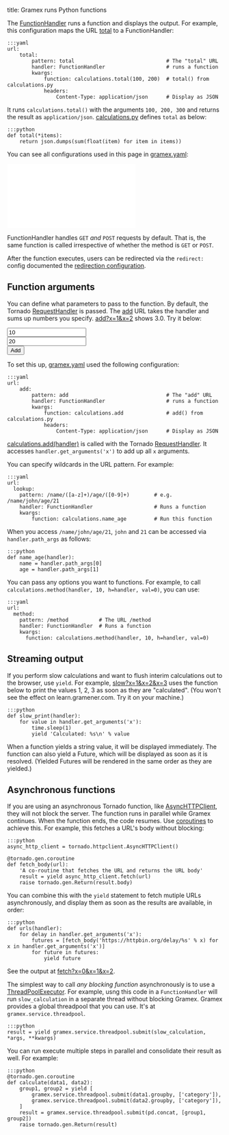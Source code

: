 title: Gramex runs Python functions

The [FunctionHandler][functionhandler] runs a function and displays the output.
For example, this configuration maps the URL [total](total) to a
FunctionHandler:

    :::yaml
    url:
        total:
            pattern: total                              # The "total" URL
            handler: FunctionHandler                    # runs a function
            kwargs:
                function: calculations.total(100, 200)  # total() from calculations.py
                headers:
                    Content-Type: application/json      # Display as JSON

It runs `calculations.total()` with the arguments `100, 200, 300` and returns
the result as `application/json`. [calculations.py](calculations.py) defines
`total` as below:

    :::python
    def total(*items):
        return json.dumps(sum(float(item) for item in items))

You can see all configurations used in this page in [gramex.yaml](gramex.yaml):

<iframe frameborder="0" src="gramex.yaml"></iframe>

FunctionHandler handles `GET` *and* `POST` requests by default. That is, the
same function is called irrespective of whether the method is `GET` or `POST`.

After the function executes, users can be redirected via the `redirect:` config
documented the [redirection configuration](../config/#redirection).


## Function arguments

You can define what parameters to pass to the function. By default, the Tornado
[RequestHandler][requesthandler] is passed. The [add](add) URL takes the
handler and sums up numbers you specify. [add?x=1&x=2](add?x=1&x=2) shows 3.0.
Try it below:

<form action="add">
  <div><input name="x" value="10"></div>
  <div><input name="x" value="20"></div>
  <button type="submit">Add</button>
</form>

To set this up, [gramex.yaml](gramex.yaml) used the following configuration:

    :::yaml
    url:
        add:
            pattern: add                                # The "add" URL
            handler: FunctionHandler                    # runs a function
            kwargs:
                function: calculations.add              # add() from calculations.py
                headers:
                    Content-Type: application/json      # Display as JSON
  
[calculations.add(handler)](calculations.py) is called with the Tornado
[RequestHandler][requesthandler]. It accesses `handler.get_arguments('x')` to
add up all `x` arguments.

You can specify wildcards in the URL pattern. For example:

    :::yaml
    url:
      lookup:
        pattern: /name/([a-z]+)/age/([0-9]+)        # e.g. /name/john/age/21
        handler: FunctionHandler                    # Runs a function
        kwargs:
            function: calculations.name_age         # Run this function

When you access `/name/john/age/21`, `john` and `21` can be accessed
via `handler.path_args` as follows:

    :::python
    def name_age(handler):
        name = handler.path_args[0]
        age = handler.path_args[1]

You can pass any options you want to functions. For example, to call
`calculations.method(handler, 10, h=handler, val=0)`, you can use:

    :::yaml
    url:
      method:
        pattern: /method          # The URL /method
        handler: FunctionHandler  # Runs a function
        kwargs:
          function: calculations.method(handler, 10, h=handler, val=0)

## Streaming output

If you perform slow calculations and want to flush interim calculations out to
the browser, use `yield`. For example, [slow?x=1&x=2&x=3](slow?x=1&x=2&x=3) uses
the function below to print the values 1, 2, 3 as soon as they are "calculated".
(You won't see the effect on learn.gramener.com. Try it on your machine.)

    :::python
    def slow_print(handler):
        for value in handler.get_arguments('x'):
            time.sleep(1)
            yield 'Calculated: %s\n' % value

When a function yields a string value, it will be displayed immediately. The
function can also yield a Future, which will be displayed as soon as it is
resolved. (Yielded Futures will be rendered in the same order as they are
yielded.)

## Asynchronous functions

If you are using an asynchronous Tornado function, like
[AsyncHTTPClient][asynchttpclient], they will not block the server. The function
runs in parallel while Gramex continues. When the function ends, the code
resumes. Use [coroutines][coroutines] to achieve this. For example, this fetches
a URL's body without blocking:

    :::python
    async_http_client = tornado.httpclient.AsyncHTTPClient()

    @tornado.gen.coroutine
    def fetch_body(url):
        'A co-routine that fetches the URL and returns the URL body'
        result = yield async_http_client.fetch(url)
        raise tornado.gen.Return(result.body)

You can combine this with the `yield` statement to fetch
mutiple URLs asynchronously, and display them as soon as the results are
available, in order:

    :::python
    def urls(handler):
        for delay in handler.get_arguments('x'):
            futures = [fetch_body('https://httpbin.org/delay/%s' % x) for x in handler.get_arguments('x')]
            for future in futures:
                yield future

See the output at [fetch?x=0&x=1&x=2](fetch?x=0&x=1&x=2).

The simplest way to call *any blocking function* asynchronously is to use a
[ThreadPoolExecutor][ThreadPoolExecutor]. For example, usng this code in a
`FunctionHandler` will run `slow_calculation` in a separate thread without
blocking Gramex. Gramex provides a global threadpool that you can use. It's at
`gramex.service.threadpool`.

    :::python
    result = yield gramex.service.threadpool.submit(slow_calculation, *args, **kwargs)

[ThreadPoolExecutor]: https://docs.python.org/3/library/concurrent.futures.html#concurrent.futures.ThreadPoolExecutor

You can run execute multiple steps in parallel and consolidate their result as
well. For example:

    :::python
    @tornado.gen.coroutine
    def calculate(data1, data2):
        group1, group2 = yield [
            gramex.service.threadpool.submit(data1.groupby, ['category']),
            gramex.service.threadpool.submit(data2.groupby, ['category']),
        ]
        result = gramex.service.threadpool.submit(pd.concat, [group1, group2])
        raise tornado.gen.Return(result)


[requesthandler]: https://tornado.readthedocs.org/en/stable/web.html#request-handlers
[asynchttpclient]: https://tornado.readthedocs.org/en/latest/httpclient.html#tornado.httpclient.AsyncHTTPClient
[functionhandler]: https://learn.gramener.com/gramex/gramex.handlers.html#gramex.handlers.FunctionHandler
[coroutines]: https://tornado.readthedocs.org/en/latest/guide/coroutines.html
